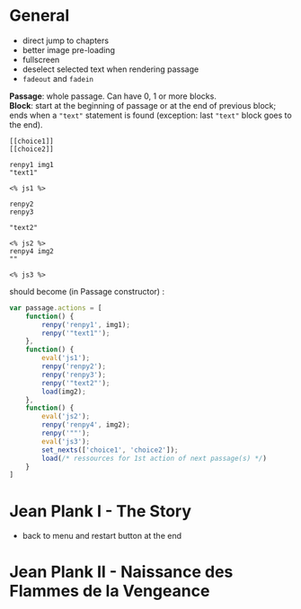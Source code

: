 # General
- direct jump to chapters
- better image pre-loading
- fullscreen
- deselect selected text when rendering passage
- `fadeout` and `fadein`


**Passage**: whole passage. Can have 0, 1 or more blocks.  
**Block**: start at the beginning of passage or at the end of previous block; ends when a `"text"` statement is found (exception: last `"text"` block goes to the end).

```
[[choice1]]
[[choice2]]

renpy1 img1
"text1"

<% js1 %>

renpy2
renpy3

"text2"

<% js2 %>
renpy4 img2
""

<% js3 %>
```

should become (in Passage constructor) :

```js
var passage.actions = [
    function() {
        renpy('renpy1', img1);
        renpy('"text1"');
    },
    function() {
        eval('js1');
        renpy('renpy2');
        renpy('renpy3');
        renpy('"text2"');
        load(img2);
    },
    function() {
        eval('js2');
        renpy('renpy4', img2);
        renpy('""');
        eval('js3');
        set_nexts(['choice1', 'choice2']);
        load(/* ressources for 1st action of next passage(s) */)
    }
]
```



# Jean Plank I - The Story
- back to menu and restart button at the end


# Jean Plank II - Naissance des Flammes de la Vengeance
